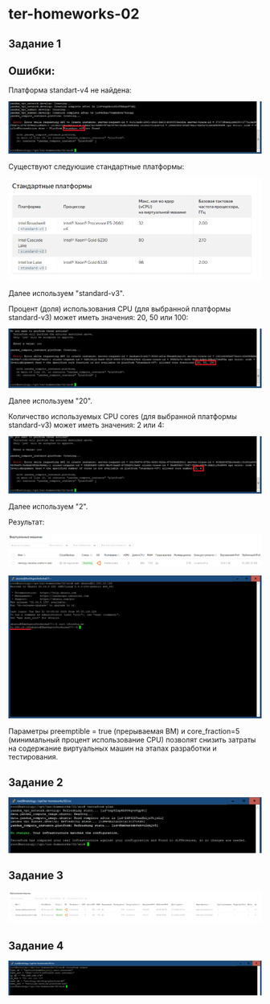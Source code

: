 # ter-homeworks-02

## Задание 1

Ошибки:
-
Платформа standart-v4 не найдена:

![Platform standart-v4 not found](./pix/1_Error_Platform.png)

Существуют следуюшие стандартные платформы:

![Стандартные платформы](./pix/1_Standard.png)

Далее используем "standard-v3".

Процент (доля) использования CPU (для выбранной платформы standard-v3) может иметь значения: 20, 50 или 100:

![Использование CPU](./pix/1_Fractions.png)

Далее используем "20".

Количество используемых CPU cores (для выбранной платформы standard-v3) может иметь значения: 2 или 4:

![Использование CPU cores](./pix/1_Cores.png)

Далее используем "2".

Результат:

![скриншот ЛК Yandex Cloud с созданной VM](./pix/1_VM.png)

![скриншот консоли curl](./pix/1_Curl.png)

Параметры preemptible = true (прерываемая ВМ) и core_fraction=5 (минимальный процент использование CPU) позволят снизить затраты 
на содержание виртуальных машин на этапах разработки и тестирования.

## Задание 2

![terraform plan](./pix/2_Terraform_plan.png)

## Задание 3

![скриншот ЛК Yandex Cloud с созданными VM](./pix/3_VM.png)

## Задание 4

![terraform output](./pix/4_Terraform_output.png)


